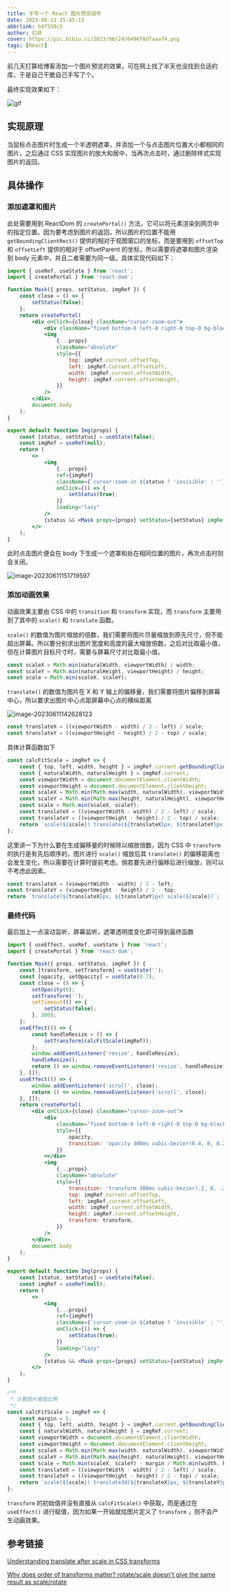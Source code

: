 ```yaml
---
title: 手写一个 React 图片预览组件
date: 2023-06-11 15:45:13
abbrlink: b4f558c5
author: 幻非
cover: https://pic.bibiu.cc/2023/06/24/6496f8d7aaa74.png
tags: [React]
---
```


前几天打算给博客添加一个图片预览的效果，可在网上找了半天也没找到合适的库，于是自己干脆自己手写了个。

最终实现效果如下：

![gif](https://pic.bibiu.cc/2023/06/09/6483463d2131c.gif)

## 实现原理

当鼠标点击图片时生成一个半透明遮罩，并添加一个与点击图片位置大小都相同的图片，之后通过 CSS 实现图片的放大和居中，当再次点击时，通过删除样式实现图片的返回。

## 具体操作

### 添加遮罩和图片

此处需要用到 ReactDom 的 `createPortal()` 方法，它可以将元素渲染到网页中的指定位置。因为要考虑到图片的返回，所以图片的位置不能用 `getBoundingClientRect()` 提供的相对于视图窗口的坐标，而是要用到 `offsetTop` 和 `offsetLeft` 提供的相对于 offsetParent 的坐标，所以需要将遮罩和图片渲染到 body 元素中，并且二者需要为同一级。具体实现代码如下：

```jsx
import { useRef, useState } from 'react';
import { createPortal } from 'react-dom';

function Mask({ props, setStatus, imgRef }) {
    const close = () => {
        setStatus(false);
    };
    return createPortal(
        <div onClick={close} className="cursor-zoom-out">
            <div className="fixed bottom-0 left-0 right-0 top-0 bg-black/75"></div>
            <img
                {...props}
                className="absolute"
                style={{
                    top: imgRef.current.offsetTop,
                    left: imgRef.current.offsetLeft,
                    width: imgRef.current.offsetWidth,
                    height: imgRef.current.offsetHeight,
                }}
            />
        </div>,
        document.body
    );
}

export default function Img(props) {
    const [status, setStatus] = useState(false);
    const imgRef = useRef(null);
    return (
        <>
            <img
                {...props}
                ref={imgRef}
                className={`cursor-zoom-in ${status ? 'invisible' : ''}`}
                onClick={() => {
                    setStatus(true);
                }}
                loading="lazy"
            />
            {status && <Mask props={props} setStatus={setStatus} imgRef={imgRef} />}
        </>
    );
}
```

此时点击图片便会在 body 下生成一个遮罩和处在相同位置的图片，再次点击时则会关闭。

![image-20230611151719597](https://pic.bibiu.cc/2023/06/11/64857be96d155.png)

### 添加动画效果

动画效果主要由 CSS 中的 `transition` 和 `transform` 实现，而 `transform` 主要用到了其中的 `scale()` 和 `translate` 函数。

`scale()` 的数值为图片缩放的倍数，我们需要将图片尽量缩放到原先尺寸，但不能超出屏幕。所以要分别求出图片宽度和高度的最大缩放倍数，之后对比取最小值，但在计算图片目标尺寸时，需要与屏幕尺寸对比取最小值。

```javascript
const scaleX = Math.min(naturalWidth, viewportWidth) / width;
const scaleY = Math.min(naturalHeight, viewportHeight) / height;
const scale = Math.min(scaleX, scaleY);
```

`translate()` 的数值为图片在 X 和 Y 轴上的偏移量，我们需要将图片偏移到屏幕中心，所以要求出图片中心点距屏幕中心点的横纵距离

![image-20230611142628123](https://pic.bibiu.cc/2023/06/11/64856cb6b30af.png)

```javascript
const translateX = ((viewportWidth - width) / 2 - left) / scale;
const translateY = ((viewportHeight - height) / 2 - top) / scale;
```

具体计算函数如下

```javascript
const calcFitScale = imgRef => {
    const { top, left, width, height } = imgRef.current.getBoundingClientRect();
    const { naturalWidth, naturalHeight } = imgRef.current;
    const viewportWidth = document.documentElement.clientWidth;
    const viewportHeight = document.documentElement.clientHeight;
    const scaleX = Math.min(Math.max(width, naturalWidth), viewportWidth) / width;
    const scaleY = Math.min(Math.max(height, naturalHeight), viewportHeight) / height;
    const scale = Math.min(scaleX, scaleY);
    const translateX = ((viewportWidth - width) / 2 - left) / scale;
    const translateY = ((viewportHeight - height) / 2 - top) / scale;
    return `scale(${scale}) translate(${translateX}px, ${translateY}px)`;
};
```

这里讲一下为什么要在生成偏移量的时候除以缩放倍数，因为 CSS 中 `transform` 的执行是有先后顺序的，图片进行 `scale()` 缩放后其 `translate()` 的偏移距离也会发生变化，所以需要在计算时提前考虑。倘若要先进行偏移后进行缩放，则可以不考虑此因素。

```javascript
const translateX = (viewportWidth - width) / 2 - left;
const translateY = (viewportHeight - height) / 2 - top;
return `translate(${translateX}px, ${translateY}px) scale(${scale})`;
```

### 最终代码

最后加上一点滚动监听，屏幕监听，遮罩透明度变化即可得到最终函数

```jsx
import { useEffect, useRef, useState } from 'react';
import { createPortal } from 'react-dom';

function Mask({ props, setStatus, imgRef }) {
    const [transform, setTransform] = useState('');
    const [opacity, setOpacity] = useState(0.7);
    const close = () => {
        setOpacity(0);
        setTransform('');
        setTimeout(() => {
            setStatus(false);
        }, 300);
    };
    useEffect(() => {
        const handleResize = () => {
            setTransform(calcFitScale(imgRef));
        };
        window.addEventListener('resize', handleResize);
        handleResize();
        return () => window.removeEventListener('resize', handleResize);
    }, []);
    useEffect(() => {
        window.addEventListener('scroll', close);
        return () => window.removeEventListener('scroll', close);
    }, []);
    return createPortal(
        <div onClick={close} className="cursor-zoom-out">
            <div
                className="fixed bottom-0 left-0 right-0 top-0 bg-black"
                style={{
                    opacity,
                    transition: 'opacity 300ms cubic-bezier(0.4, 0, 0.2, 1)',
                }}
            ></div>
            <img
                {...props}
                className="absolute"
                style={{
                    transition: 'transform 300ms cubic-bezier(.2, 0, .2, 1)',
                    top: imgRef.current.offsetTop,
                    left: imgRef.current.offsetLeft,
                    width: imgRef.current.offsetWidth,
                    height: imgRef.current.offsetHeight,
                    transform: transform,
                }}
            />
        </div>,
        document.body
    );
}

export default function Img(props) {
    const [status, setStatus] = useState(false);
    const imgRef = useRef(null);
    return (
        <>
            <img
                {...props}
                ref={imgRef}
                className={`cursor-zoom-in ${status ? 'invisible' : ''}`}
                onClick={() => {
                    setStatus(true);
                }}
                loading="lazy"
            />
            {status && <Mask props={props} setStatus={setStatus} imgRef={imgRef} />}
        </>
    );
}

/**
 * 计算图片缩放比例
 */
const calcFitScale = imgRef => {
    const margin = 5;
    const { top, left, width, height } = imgRef.current.getBoundingClientRect();
    const { naturalWidth, naturalHeight } = imgRef.current;
    const viewportWidth = document.documentElement.clientWidth;
    const viewportHeight = document.documentElement.clientHeight;
    const scaleX = Math.min(Math.max(width, naturalWidth), viewportWidth) / width;
    const scaleY = Math.min(Math.max(height, naturalHeight), viewportHeight) / height;
    const scale = Math.min(scaleX, scaleY) - margin / Math.min(width, height) + 0.002;
    const translateX = ((viewportWidth - width) / 2 - left) / scale;
    const translateY = ((viewportHeight - height) / 2 - top) / scale;
    return `scale(${scale}) translate3d(${translateX}px, ${translateY}px, 0)`;
};
```

`transform` 的初始值并没有直接从 `calcFitScale()` 中获取，而是通过在 `useEffect()` 进行赋值，因为如果一开始就给图片定义了 `transform` ，则不会产生动画效果。

## 参考链接

[Understanding translate after scale in CSS transforms](https://stackoverflow.com/questions/65159464/)

[Why does order of transforms matter? rotate/scale doesn't give the same result as scale/rotate](https://stackoverflow.com/questions/53671968/)
